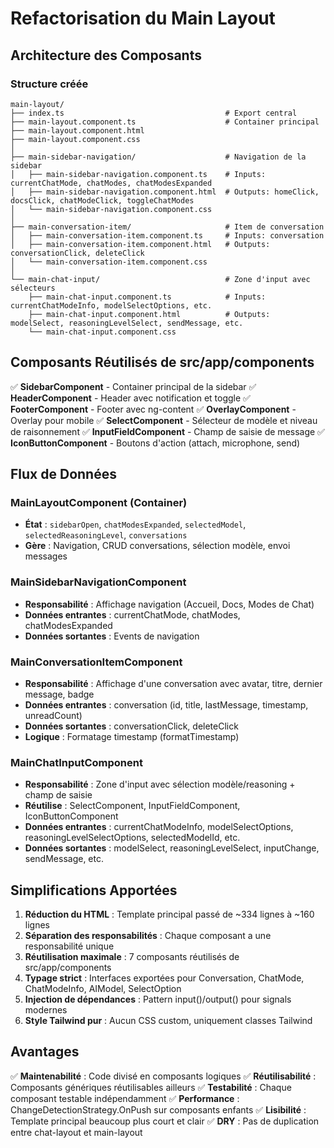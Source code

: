 # Refactorisation du Main Layout

## Architecture des Composants

### Structure créée

```
main-layout/
├── index.ts                                    # Export central
├── main-layout.component.ts                    # Container principal
├── main-layout.component.html
├── main-layout.component.css
│
├── main-sidebar-navigation/                    # Navigation de la sidebar
│   ├── main-sidebar-navigation.component.ts    # Inputs: currentChatMode, chatModes, chatModesExpanded
│   ├── main-sidebar-navigation.component.html  # Outputs: homeClick, docsClick, chatModeClick, toggleChatModes
│   └── main-sidebar-navigation.component.css
│
├── main-conversation-item/                     # Item de conversation
│   ├── main-conversation-item.component.ts     # Inputs: conversation
│   ├── main-conversation-item.component.html   # Outputs: conversationClick, deleteClick
│   └── main-conversation-item.component.css
│
└── main-chat-input/                            # Zone d'input avec sélecteurs
    ├── main-chat-input.component.ts            # Inputs: currentChatModeInfo, modelSelectOptions, etc.
    ├── main-chat-input.component.html          # Outputs: modelSelect, reasoningLevelSelect, sendMessage, etc.
    └── main-chat-input.component.css
```

## Composants Réutilisés de src/app/components

✅ **SidebarComponent** - Container principal de la sidebar
✅ **HeaderComponent** - Header avec notification et toggle
✅ **FooterComponent** - Footer avec ng-content
✅ **OverlayComponent** - Overlay pour mobile
✅ **SelectComponent** - Sélecteur de modèle et niveau de raisonnement
✅ **InputFieldComponent** - Champ de saisie de message
✅ **IconButtonComponent** - Boutons d'action (attach, microphone, send)

## Flux de Données

### MainLayoutComponent (Container)
- **État** : `sidebarOpen`, `chatModesExpanded`, `selectedModel`, `selectedReasoningLevel`, `conversations`
- **Gère** : Navigation, CRUD conversations, sélection modèle, envoi messages

### MainSidebarNavigationComponent
- **Responsabilité** : Affichage navigation (Accueil, Docs, Modes de Chat)
- **Données entrantes** : currentChatMode, chatModes, chatModesExpanded
- **Données sortantes** : Events de navigation

### MainConversationItemComponent
- **Responsabilité** : Affichage d'une conversation avec avatar, titre, dernier message, badge
- **Données entrantes** : conversation (id, title, lastMessage, timestamp, unreadCount)
- **Données sortantes** : conversationClick, deleteClick
- **Logique** : Formatage timestamp (formatTimestamp)

### MainChatInputComponent
- **Responsabilité** : Zone d'input avec sélection modèle/reasoning + champ de saisie
- **Réutilise** : SelectComponent, InputFieldComponent, IconButtonComponent
- **Données entrantes** : currentChatModeInfo, modelSelectOptions, reasoningLevelSelectOptions, selectedModelId, etc.
- **Données sortantes** : modelSelect, reasoningLevelSelect, inputChange, sendMessage, etc.

## Simplifications Apportées

1. **Réduction du HTML** : Template principal passé de ~334 lignes à ~160 lignes
2. **Séparation des responsabilités** : Chaque composant a une responsabilité unique
3. **Réutilisation maximale** : 7 composants réutilisés de src/app/components
4. **Typage strict** : Interfaces exportées pour Conversation, ChatMode, ChatModeInfo, AIModel, SelectOption
5. **Injection de dépendances** : Pattern input()/output() pour signals modernes
6. **Style Tailwind pur** : Aucun CSS custom, uniquement classes Tailwind

## Avantages

✅ **Maintenabilité** : Code divisé en composants logiques
✅ **Réutilisabilité** : Composants génériques réutilisables ailleurs
✅ **Testabilité** : Chaque composant testable indépendamment
✅ **Performance** : ChangeDetectionStrategy.OnPush sur composants enfants
✅ **Lisibilité** : Template principal beaucoup plus court et clair
✅ **DRY** : Pas de duplication entre chat-layout et main-layout
